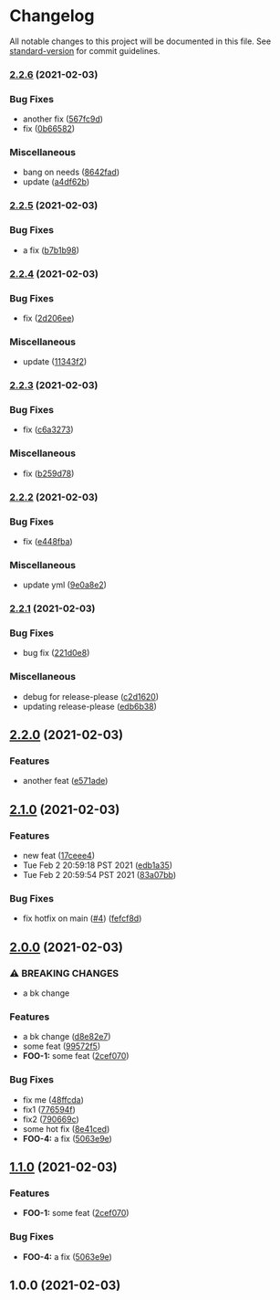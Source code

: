 # Changelog

All notable changes to this project will be documented in this file. See [standard-version](https://github.com/conventional-changelog/standard-version) for commit guidelines.

### [2.2.6](https://www.github.com/bteng22/release-test/compare/v2.2.5...v2.2.6) (2021-02-03)


### Bug Fixes

* another fix ([567fc9d](https://www.github.com/bteng22/release-test/commit/567fc9dc26b0d553c442525557c59e0e9b727fe8))
* fix ([0b66582](https://www.github.com/bteng22/release-test/commit/0b66582df76424717238d8a2099ab324d319060b))


### Miscellaneous

* bang on needs ([8642fad](https://www.github.com/bteng22/release-test/commit/8642fadfd4182312fc2b58267c4c24e0264ef701))
* update ([a4df62b](https://www.github.com/bteng22/release-test/commit/a4df62b439267b6afb52ffe6ea94a96cc2b95214))

### [2.2.5](https://www.github.com/bteng22/release-test/compare/v2.2.4...v2.2.5) (2021-02-03)


### Bug Fixes

* a fix ([b7b1b98](https://www.github.com/bteng22/release-test/commit/b7b1b98dadc381d35ca100f9bd02e1fd8d9e32fe))

### [2.2.4](https://www.github.com/bteng22/release-test/compare/v2.2.3...v2.2.4) (2021-02-03)


### Bug Fixes

* fix ([2d206ee](https://www.github.com/bteng22/release-test/commit/2d206eeb44f8865934dc188856b05b39bb864db2))


### Miscellaneous

* update ([11343f2](https://www.github.com/bteng22/release-test/commit/11343f27ee99dda7502b68afe0f88c3a6ecb3563))

### [2.2.3](https://www.github.com/bteng22/release-test/compare/v2.2.2...v2.2.3) (2021-02-03)


### Bug Fixes

* fix ([c6a3273](https://www.github.com/bteng22/release-test/commit/c6a3273a5f01afd3aa2e534066815e5b6c795a3f))


### Miscellaneous

* fix ([b259d78](https://www.github.com/bteng22/release-test/commit/b259d78627f92df7d0c81b1f135d19c2d2c078bc))

### [2.2.2](https://www.github.com/bteng22/release-test/compare/v2.2.1...v2.2.2) (2021-02-03)


### Bug Fixes

* fix ([e448fba](https://www.github.com/bteng22/release-test/commit/e448fbad0c65d60ee10bd4311f7f8784589fd8fc))


### Miscellaneous

* update yml ([9e0a8e2](https://www.github.com/bteng22/release-test/commit/9e0a8e25ca9ec26787c34f7e716f86a10cc49f37))

### [2.2.1](https://www.github.com/bteng22/release-test/compare/v2.2.0...v2.2.1) (2021-02-03)


### Bug Fixes

* bug fix ([221d0e8](https://www.github.com/bteng22/release-test/commit/221d0e8a4a0f35d93b6dedb19c98718a7491006b))


### Miscellaneous

* debug for release-please ([c2d1620](https://www.github.com/bteng22/release-test/commit/c2d1620b9eb095370da83e0113bcc18abf2ee379))
* updating release-please ([edb6b38](https://www.github.com/bteng22/release-test/commit/edb6b38a82481453fc032b4af11ec7a169c7ed05))

## [2.2.0](https://www.github.com/bteng22/release-test/compare/v2.1.0...v2.2.0) (2021-02-03)


### Features

* another feat ([e571ade](https://www.github.com/bteng22/release-test/commit/e571ade4922e72d99f68e7c9442717448946aa5d))

## [2.1.0](https://www.github.com/bteng22/release-test/compare/v2.0.0...v2.1.0) (2021-02-03)


### Features

* new feat ([17ceee4](https://www.github.com/bteng22/release-test/commit/17ceee49525494dd519adf05e00fbd527c1c9d69))
* Tue Feb  2 20:59:18 PST 2021 ([edb1a35](https://www.github.com/bteng22/release-test/commit/edb1a359410dc03c75f84853e1bca9038238ccf1))
* Tue Feb  2 20:59:54 PST 2021 ([83a07bb](https://www.github.com/bteng22/release-test/commit/83a07bbffe524f614274bdf44b5805d8ae6b499f))


### Bug Fixes

* fix hotfix on main ([#4](https://www.github.com/bteng22/release-test/issues/4)) ([fefcf8d](https://www.github.com/bteng22/release-test/commit/fefcf8df1423f34fb79ef1de3a7afbc70b34f706))

## [2.0.0](https://www.github.com/bteng22/release-test/compare/v1.1.1...v2.0.0) (2021-02-03)


### ⚠ BREAKING CHANGES

* a bk change

### Features

* a bk change ([d8e82e7](https://www.github.com/bteng22/release-test/commit/d8e82e7146cf3c2082f793bcfd9a16e5a72f96ec))
* some feat ([99572f5](https://www.github.com/bteng22/release-test/commit/99572f51bab8e348e30b797b1e2f3c6cc6f5105c))
* **FOO-1:** some feat ([2cef070](https://www.github.com/bteng22/release-test/commit/2cef070003b4e00662fe0ddc09b69be986c2c440))


### Bug Fixes

* fix me ([48ffcda](https://www.github.com/bteng22/release-test/commit/48ffcda8ec65adea06115d58dcd7b0ce4deaa98e))
* fix1 ([776594f](https://www.github.com/bteng22/release-test/commit/776594ffa4eb107779dd5a6220790fa468c75f74))
* fix2 ([790669c](https://www.github.com/bteng22/release-test/commit/790669ca799ec2da34c0d009cbd4d6c0b0b80013))
* some hot fix ([8e41ced](https://www.github.com/bteng22/release-test/commit/8e41ced0dd704407064a33cacdd2f3f82b3c1207))
* **FOO-4:** a fix ([5063e9e](https://www.github.com/bteng22/release-test/commit/5063e9eceaf026ae052a5660db6fbc04da567aed))

## [1.1.0](https://github.com/bteng22/release-test/compare/v1.0.0...v1.1.0) (2021-02-03)


### Features

* **FOO-1:** some feat ([2cef070](https://github.com/bteng22/release-test/commit/2cef070003b4e00662fe0ddc09b69be986c2c440))


### Bug Fixes

* **FOO-4:** a fix ([5063e9e](https://github.com/bteng22/release-test/commit/5063e9eceaf026ae052a5660db6fbc04da567aed))

## 1.0.0 (2021-02-03)
